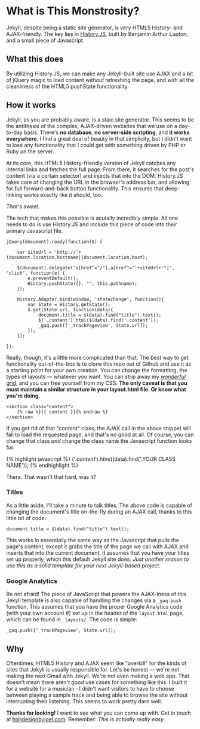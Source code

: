 # What is This Monstrosity? #

Jekyll, despite being a static site generator, is very HTML5 History- and AJAX-friendly. The key lies in [History.JS](https://github.com/balupton/history.js), built by Benjamin Arthur Lupton, and a small piece of Javascript.

## What this does ##

By utilizing History.JS, we can make any Jekyll-built site use AJAX and a bit of jQuery magic to load content *without* refreshing the page, and *with* all the cleanliness of the HTML5 pushState functionality.

## How it works ##

Jekyll, as you are probably aware, is a staic site generator. This seems to be the antithesis of the complex, AJAX-driven websites that we use on a day-to-day basis. There's **no database**, **no server-side scripting**, and **it works everywhere**. I find a great deal of beauty in that simplicity, but I didn't want to lose any functionality that I could get with something driven by PHP or Ruby on the server.

At its core, this HTML5 History-friendly version of Jekyll catches any internal links and fetches the full page. From there, it searches for the post's content (via a certain selector) and injects that into the DOM. History.JS takes care of changing the URL in the browser's address bar, and allowing for full forward-and-back button functionality. This ensures that deep-linking works exactly like it should, too.

*That's sweet.*

The tech that makes this possible is acutally incredibly simple. All one needs to do is use History.JS and include this piece of code into their primary Javascript file.

	jQuery(document).ready(function($) {

		var siteUrl = 'http://'+(document.location.hostname||document.location.host);

		$(document).delegate('a[href^="/"],a[href^="'+siteUrl+'"]', "click", function(e) {
			e.preventDefault();
			History.pushState({}, "", this.pathname);
		});

		History.Adapter.bind(window, 'statechange', function(){
			var State = History.getState();
			$.get(State.url, function(data){
				document.title = $(data).find("title").text();
				$('.content').html($(data).find('.content'));
				_gaq.push(['_trackPageview', State.url]);
			});
		});

	});

Really, though, it's a little more complicated than that. The best way to get functionality out-of-the-box is to clone this repo out of Github and use it as a starting point for your own creation. You can change the formatting, the types of layouts &mdash; whatever you want. You can strip away my [*wonderful* grid](https://github.com/joelhans/Colonnade), and you can free yourself from my CSS. **The only caveat is that you must maintain a similar structure in your layout.html file. Or know what you're doing.**

	<section class="content">
		{% raw %}{{ content }}{% endraw %}
	</section>

If you get rid of that "content" class, the AJAX call in the above snippet will fail to load the requested page, and that's no good at all. Of course, you can change that class *and* change the class name the Javascript function looks for.

{% highlight javascript %}
$('.content').html($(data).find('.YOUR CLASS NAME'));
{% endhighlight %}

There. That wasn't that hard, was it?

### Titles ###

As a little aside, I'll take a minute to talk titles. The above code is capable of changing the document's title on-the-fly during an AJAX call, thanks to this little bit of code:

	document.title = $(data).find("title").text();

This works in essentially the same way as the Javascript that pulls the page's content, except it grabs the title of the page we call with AJAX and inserts that into the current document. It assumes that you have your titles set up properly, which this default Jekyll site does. *Just another reason to use this as a solid template for your next Jekyll-based project*.

### Google Analytics ###

Be not afraid! The piece of JavaScript that powers the AJAX-iness of this Jekyll template is also capable of handling the changes via a `_gaq.push` function. This assumes that you have the proper Google Analytics code (with your own account #) set up in the header of the `layout.html` page, which can be found in `_layouts/`. The code is simple:

	_gaq.push(['_trackPageview', State.url]);

## Why ##

Oftentimes, HTML5 History and AJAX seem like "overkill" for the kinds of sites that Jekyll is usually responsible for. Let's be honest &mdash; we're not making the next Gmail with Jekyll. We're not even making a web app. That doesn't mean there aren't good use cases for something like this. I built it for a website for a musician &dash; I didn't want visitors to have to choose between playing a sample track and being able to browse the site without interrupting their listening. This seems to work pretty darn well.

**Thanks for looking!** I want to see what you can come up with. Get in touch at [hi@designbyjoel.com](mailto:hi@designbyjoel.com). Remember: *This is actually really easy.*